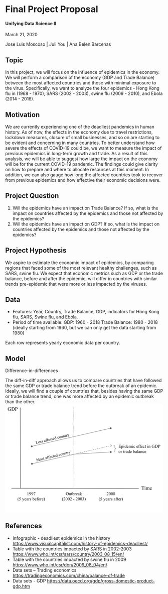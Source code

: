 # Final Project Proposal
#### Unifying Data Science II
March 21, 2020

Jose Luis Moscoso | Juli You | Ana Belen Barcenas

## Topic 
In this project, we will focus on the influence of epidemics in the economy. We will perform a comparison of the economy (GDP and Trade Balance) between the most affected countries and those with minimal exposure to the virus. Specifically, we want to analyze the four epidemics - Hong Kong flu in (1968 - 1970), SARS (2002 - 2003), swine flu (2009 - 2010), and Ebola (2014 - 2016).

## Motivation
We are currently experiencing one of the deadliest pandemics in human history. As of now, the effects in the economy due to travel restrictions, lockdown measures, closure of small businesses, and so on are starting to be evident and concerning in many countries. To better understand how severe the effects of COVID-19 could be, we want to measure the impact of previous epidemics in long-term growth and trade.
As a result of this analysis, we will be able to suggest how large the impact on the economy will be for the current COVID-19 pandemic. The findings could give clarity on how to prepare and where to allocate resources at this moment. In addition, we can also gauge how long the affected countries took to recover from previous epidemics and how effective their economic decisions were.

## Project Question
1. Will the epidemics have an impact on Trade Balance? If so, what is the impact on countries affected by the epidemics and those not affected by the epidemics?
2. Will the epidemics have an impact on GDP? If so, what is the impact on countries affected by the epidemics and those not affected by the epidemics?

## Project Hypothesis
We aspire to estimate the economic impact of epidemics, by comparing regions that faced some of the most relevant healthy challenges, such as SARS, swine flu. We expect that economic metrics such as GDP or the trade balance, before and after the epidemic, will differ in countries with similar trends pre-epidemic that were more or less impacted by the viruses. 

## Data 
* Features: Year, Country, Trade Balance, GDP,  indicators for Hong Kong flu, SARS, Swine flu, and Ebola.  
* Period of time available:
  GDP: 1960 - 2018
  Trade Balance: 1980 - 2018  (ideally starting from 1960, but we can only get the data starting from 1980)

Each row represents yearly economic data per country. 


## Model
Difference-in-differences


The diff-in-diff approach allows us to compare countries that have followed the same GDP or trade balance trend before the outbreak of an epidemic. Ideally, we will find a couple of countries that, besides having the same GDP or trade balance trend, one was more affected by an epidemic outbreak than the other.
![Test Image 1](diffindiff.png)

## References
* Infographic - deadliest epidemics in the history https://www.visualcapitalist.com/history-of-epidemics-deadliest/
* Table with the countries impacted by SARS in 2002-2003 https://www.who.int/csr/sars/country/2003_08_15/en/
* Table with the countries impacted by swine flu in 2009 https://www.who.int/csr/don/2009_08_04/en/
* Data sets  – Trading economics https://tradingeconomics.com/china/balance-of-trade
* Data sets - GDP https://data.oecd.org/gdp/gross-domestic-product-gdp.htm


